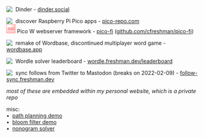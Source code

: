 Dinder -
[<img align="left" src="https://freshman.dev/raw/dinder/icon.png" width="24">dinder.social](https://dinder.social) 

discover Raspberry Pi Pico apps -
[<img align="left" src="https://freshman.dev/raw/pico-repo/icon.png" width="24">pico-repo.com](https://pico-repo.com)  
<img src="https://raw.githubusercontent.com/cfreshman/pico-fi/master/src/public/icon.png" width="24"> Pico W webserver framework - [pico-fi](https://pico-repo.com/fi) ([github.com/cfreshman/pico-fi](https://github.com/cfreshman/pico-fi))  

remake of Wordbase, discontinued multiplayer word game -
[<img align="left" src="https://wordbase.app/raw/wordbase/favicon.png" width="24">wordbase.app](https://wordbase.app)  

Wordle solver leaderboard -
[<img align="left" src="https://freshman.dev/icon.png" width="24">wordle.freshman.dev/leaderboard](https://wordle.freshman.dev/leaderboard)  

sync follows from Twitter to Mastodon (breaks on 2022-02-09) -
[<img align="left" src="https://freshman.dev/raw/follow-sync/icon.png" width="24">follow-sync.freshman.dev](https://follow-sync.freshman.dev)   

_most of these are embedded within my personal website, which is a private repo_  

misc:  
•&nbsp; [path planning demo](https://paths.freshman.dev)  
•&nbsp; [bloom filter demo](https://bloom.freshman.dev)  
•&nbsp; [nonogram solver](https://nonogram.freshman.dev)  

<!--
Hi there 👋

**cfreshman/cfreshman** is a ✨ _special_ ✨ repository because its `README.md` (this file) appears on your GitHub profile.

Here are some ideas to get you started:

- 🔭 I’m currently working on ...
- 🌱 I’m currently learning ...
- 👯 I’m looking to collaborate on ...
- 🤔 I’m looking for help with ...
- 💬 Ask me about ...
- 📫 How to reach me: ...
- 😄 Pronouns: ...
- ⚡ Fun fact: ...
-->
